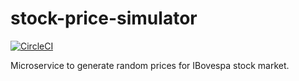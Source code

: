 # stock-price-simulator

[![CircleCI](https://circleci.com/gh/evestidor/core-ui/tree/master.svg?style=svg)](https://circleci.com/gh/evestidor/core-ui/tree/master)

Microservice to generate random prices for IBovespa stock market.

